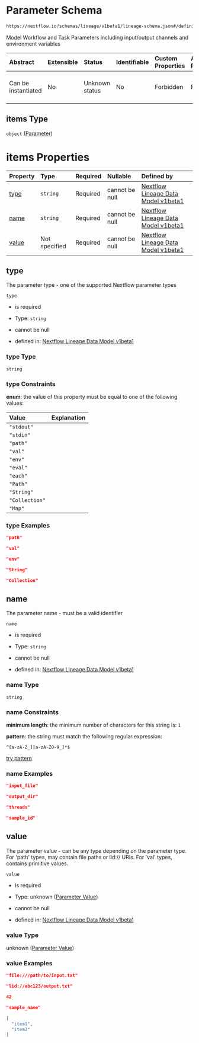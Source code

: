 # Parameter Schema

```txt
https://nextflow.io/schemas/lineage/v1beta1/lineage-schema.json#/definitions/WorkflowRun/properties/params/items
```

Model Workflow and Task Parameters including input/output channels and environment variables

| Abstract            | Extensible | Status         | Identifiable | Custom Properties | Additional Properties | Access Restrictions | Defined In                                                                                                   |
| :------------------ | :--------- | :------------- | :----------- | :---------------- | :-------------------- | :------------------ | :----------------------------------------------------------------------------------------------------------- |
| Can be instantiated | No         | Unknown status | No           | Forbidden         | Forbidden             | none                | [nextflow-lineage-v1beta1-schema.json\*](../out/nextflow-lineage-v1beta1-schema.json "open original schema") |

## items Type

`object` ([Parameter](nextflow-lineage-v1beta1-schema-definitions-parameter.md))

# items Properties

| Property        | Type          | Required | Nullable       | Defined by                                                                                                                                                                                                                           |
| :-------------- | :------------ | :------- | :------------- | :----------------------------------------------------------------------------------------------------------------------------------------------------------------------------------------------------------------------------------- |
| [type](#type)   | `string`      | Required | cannot be null | [Nextflow Lineage Data Model v1beta1](nextflow-lineage-v1beta1-schema-definitions-parameter-properties-type.md "https://nextflow.io/schemas/lineage/v1beta1/lineage-schema.json#/definitions/Parameter/properties/type")             |
| [name](#name)   | `string`      | Required | cannot be null | [Nextflow Lineage Data Model v1beta1](nextflow-lineage-v1beta1-schema-definitions-parameter-properties-name.md "https://nextflow.io/schemas/lineage/v1beta1/lineage-schema.json#/definitions/Parameter/properties/name")             |
| [value](#value) | Not specified | Required | cannot be null | [Nextflow Lineage Data Model v1beta1](nextflow-lineage-v1beta1-schema-definitions-parameter-properties-parameter-value.md "https://nextflow.io/schemas/lineage/v1beta1/lineage-schema.json#/definitions/Parameter/properties/value") |

## type

The parameter type - one of the supported Nextflow parameter types

`type`

* is required

* Type: `string`

* cannot be null

* defined in: [Nextflow Lineage Data Model v1beta1](nextflow-lineage-v1beta1-schema-definitions-parameter-properties-type.md "https://nextflow.io/schemas/lineage/v1beta1/lineage-schema.json#/definitions/Parameter/properties/type")

### type Type

`string`

### type Constraints

**enum**: the value of this property must be equal to one of the following values:

| Value          | Explanation |
| :------------- | :---------- |
| `"stdout"`     |             |
| `"stdin"`      |             |
| `"path"`       |             |
| `"val"`        |             |
| `"env"`        |             |
| `"eval"`       |             |
| `"each"`       |             |
| `"Path"`       |             |
| `"String"`     |             |
| `"Collection"` |             |
| `"Map"`        |             |

### type Examples

```json
"path"
```

```json
"val"
```

```json
"env"
```

```json
"String"
```

```json
"Collection"
```

## name

The parameter name - must be a valid identifier

`name`

* is required

* Type: `string`

* cannot be null

* defined in: [Nextflow Lineage Data Model v1beta1](nextflow-lineage-v1beta1-schema-definitions-parameter-properties-name.md "https://nextflow.io/schemas/lineage/v1beta1/lineage-schema.json#/definitions/Parameter/properties/name")

### name Type

`string`

### name Constraints

**minimum length**: the minimum number of characters for this string is: `1`

**pattern**: the string must match the following regular expression:&#x20;

```regexp
^[a-zA-Z_][a-zA-Z0-9_]*$
```

[try pattern](https://regexr.com/?expression=%5E%5Ba-zA-Z_%5D%5Ba-zA-Z0-9_%5D*%24 "try regular expression with regexr.com")

### name Examples

```json
"input_file"
```

```json
"output_dir"
```

```json
"threads"
```

```json
"sample_id"
```

## value

The parameter value - can be any type depending on the parameter type. For 'path' types, may contain file paths or lid:// URIs. For 'val' types, contains primitive values.

`value`

* is required

* Type: unknown ([Parameter Value](nextflow-lineage-v1beta1-schema-definitions-parameter-properties-parameter-value.md))

* cannot be null

* defined in: [Nextflow Lineage Data Model v1beta1](nextflow-lineage-v1beta1-schema-definitions-parameter-properties-parameter-value.md "https://nextflow.io/schemas/lineage/v1beta1/lineage-schema.json#/definitions/Parameter/properties/value")

### value Type

unknown ([Parameter Value](nextflow-lineage-v1beta1-schema-definitions-parameter-properties-parameter-value.md))

### value Examples

```json
"file:///path/to/input.txt"
```

```json
"lid://abc123/output.txt"
```

```json
42
```

```json
"sample_name"
```

```json
[
  "item1",
  "item2"
]
```
